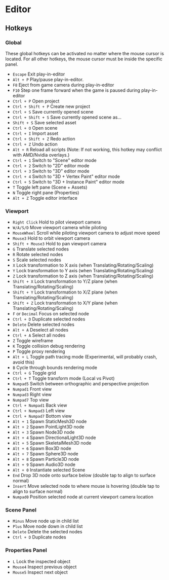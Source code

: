 # Editor

## Hotkeys

### Global

These global hotkeys can be activated no matter where the mouse cursor is located. For all other hotkeys, the mouse cursor must be inside the specific panel.

 - `Escape` Exit play-in-editor
 - `Alt + P` Play/pause play-in-editor. 
 - `F8` Eject from game camera during play-in-editor
 - `F10` Step one frame forward when the game is paused during play-in-editor
 - `Ctrl + P` Open project
 - `Ctrl + Shift + P` Create new project
 - `Ctrl + S` Save currently opened scene
 - `Ctrl + Shift + S` Save currently opened scene as...
 - `Shift + S` Save selected asset
 - `Ctrl + O` Open scene
 - `Ctrl + I` Import asset
 - `Ctrl + Shift + Z` Redo action
 - `Ctrl + Z` Undo action
 - `Alt + R` Reload all scripts (Note: If not working, this hotkey may conflict with AMD/Nvidia overlays.)
 - `Ctrl + 1` Switch to "Scene" editor mode
 - `Ctrl + 2` Switch to "2D" editor mode
 - `Ctrl + 3` Switch to "3D" editor mode
 - `Ctrl + 4` Switch to "3D + Vertex Paint" editor mode
 - `Ctrl + 5` Switch to "3D + Instance Paint" editor mode
 - `T` Toggle left pane (Scene + Assets)
 - `N` Toggle right pane (Properties)
 - `Alt + Z` Toggle editor interface

### Viewport
 - `Right Click` Hold to pilot viewport camera
 - `W/A/S/D` Move viewport camera while piloting
 - `MouseWheel` Scroll while piloting viewport camera to adjust move speed
 - `Mouse3` Hold to orbit viewport camera
 - `Shift + Mouse3` Hold to pan viewport camera
 - `G` Translate selected nodes
 - `R` Rotate selected nodes
 - `S` Scale selected nodes
 - `X` Lock transformation to X axis (when Translating/Rotating/Scaling)
 - `Y` Lock transformation to Y axis (when Translating/Rotating/Scaling)
 - `Z` Lock transformation to Z axis (when Translating/Rotating/Scaling)
 - `Shift + X` Lock transformation to Y/Z plane (when Translating/Rotating/Scaling)
 - `Shift + Y` Lock transformation to X/Z plane (when Translating/Rotating/Scaling)
 - `Shift + Z` Lock transformation to X/Y plane (when Translating/Rotating/Scaling)
 - `F` or `Decimal` Focus on selected node
 - `Ctrl + D` Duplicate selected nodes
 - `Delete` Delete selected nodes
 - `Alt + A` Deselect all nodes
 - `Ctrl + A` Select all nodes
 - `Z` Toggle wireframe
 - `K` Toggle collision debug rendering
 - `P` Toggle proxy rendering
 - `Alt + L` Toggle path tracing mode (Experimental, will probably crash, avoid this)
 - `B` Cycle through bounds rendering mode
 - `Ctrl + G` Toggle grid
 - `Ctrl + T` Toggle transform mode (Local vs Pivot)
 - `Numpad5` Switch between orthographic and perspective projection
 - `Numpad1` Front view
 - `Numpad3` Right view
 - `Numpad7` Top view
 - `Ctrl + Numpad1` Back view
 - `Ctrl + Numpad3` Left view
 - `Ctrl + Numpad7` Bottom view
 - `Alt + 1` Spawn StaticMesh3D node
 - `Alt + 2` Spawn PointLight3D node
 - `Alt + 3` Spawn Node3D node
 - `Alt + 4` Spawn DirectionalLight3D node
 - `Alt + 5` Spawn SkeletalMesh3D node
 - `Alt + 6` Spawn Box3D node
 - `Alt + 7` Spawn Sphere3D node
 - `Alt + 8` Spawn Particle3D node
 - `Alt + 9` Spawn Audio3D node
 - `Alt + 0` Instantiate selected Scene
 - `End` Drop 3D node onto surface below (double tap to align to surface normal)
 - `Insert` Move selected node to where mouse is hovering (double tap to align to surface normal)
 - `Numpad0` Position selected node at current viewport camera location

### Scene Panel
 - `Minus` Move node up in child list
 - `Plus` Move node down in child list
 - `Delete` Delete the selected nodes
 - `Ctrl + D` Duplicate nodes

### Properties Panel
 - `L` Lock the inspected object
 - `Mouse4` Inspect previous object
 - `Mouse5` Inspect next object
